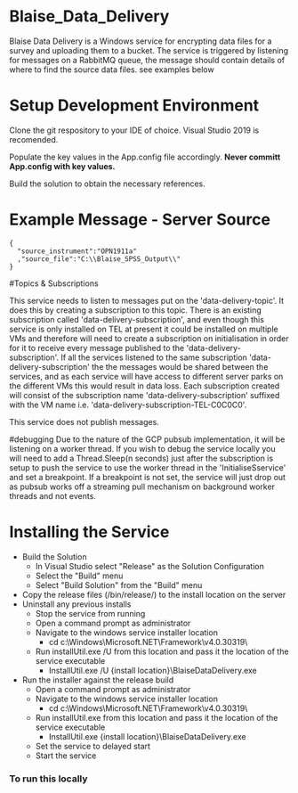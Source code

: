 # Blaise_Data_Delivery

Blaise Data Delivery is a Windows service for encrypting data files for a survey and uploading them to a bucket. The service is triggered by listening for messages on a RabbitMQ queue, the message should contain details of where to find the source data files. see examples below

# Setup Development Environment

Clone the git respository to your IDE of choice. Visual Studio 2019 is recomended.

Populate the key values in the App.config file accordingly. **Never committ App.config with key values.**

Build the solution to obtain the necessary references.

# Example Message - Server Source

```
{
  "source_instrument":"OPN1911a"
  ,"source_file":"C:\\Blaise_SPSS_Output\\"
}                  
```

#Topics & Subscriptions

This service needs to listen to messages put on the 'data-delivery-topic'. It does this by creating a subscription to this topic. There is an existing subscription called 'data-delivery-subscription', and even though
this service is only installed on TEL at present it could be installed on multiple VMs and therefore will need to create a subscription on initialisation in order for it to receive every message published to the 'data-delivery-subscription'. 
If all the services listened to the same subscription 'data-delivery-subscription' the the messages would be shared between the services, and as each service will have access to different server parks on the different VMs 
this would result in data loss. Each subscription created will consist of the subscription name 'data-delivery-subscription' suffixed with the VM name i.e. 'data-delivery-subscription-TEL-C0C0C0'.

This service does not publish messages.

#debugging
Due to the nature of the GCP pubsub implementation, it will be listening on a worker thread. If you wish to debug the service locally you will
need to add a Thread.Sleep(n seconds) just after the subscription is setup to push the service to use the worker thread in the 'InitialiseSservice' and set a breakpoint. If a breakpoint is not set,
the service will just drop out as pubsub works off a streaming pull mechanism on background worker threads and not events.

# Installing the Service

  - Build the Solution
    - In Visual Studio select "Release" as the Solution Configuration
    - Select the "Build" menu
    - Select "Build Solution" from the "Build" menu
  - Copy the release files (/bin/release/) to the install location on the server
  - Uninstall any previous installs
    - Stop the service from running
    - Open a command prompt as administrator
    - Navigate to the windows service installer location
      - cd c:\Windows\Microsoft.NET\Framework\v4.0.30319\
    - Run installUtil.exe /U from this location and pass it the location of the service executable
      - InstallUtil.exe /U {install location}\BlaiseDataDelivery.exe
  - Run the installer against the release build
    - Open a command prompt as administrator
    - Navigate to the windows service installer location
      - cd c:\Windows\Microsoft.NET\Framework\v4.0.30319\
    - Run installUtil.exe from this location and pass it the location of the service executable
      - InstallUtil.exe {install location}\BlaiseDataDelivery.exe
    - Set the service to delayed start
    - Start the service

### To run this locally


